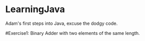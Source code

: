 # LearningJava
Adam's first steps into Java, excuse the dodgy code.

#Exercise1: Binary Adder with two elements of the same length.
